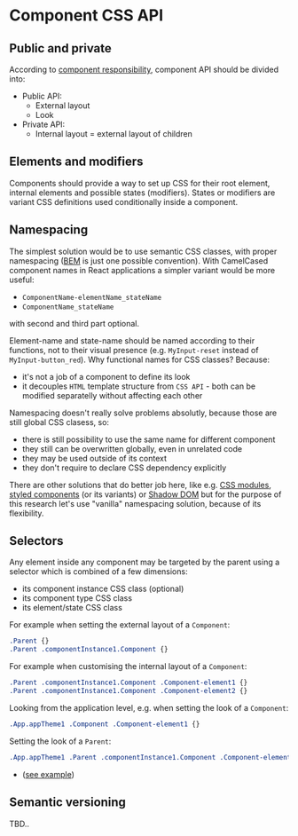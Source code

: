 # Component CSS API

## Public and private

According to [component responsibility](CSS-RESPONSIBILITY.md), component API should be divided into:

* Public API:
    * External layout
    * Look
* Private API:
    * Internal layout = external layout of children

## Elements and modifiers

Components should provide a way to set up CSS for their root element, internal elements and possible states (modifiers). States or modifiers are variant CSS definitions used conditionally inside a component.

## Namespacing

The simplest solution would be to use semantic CSS classes, with proper namespacing ([BEM](https://en.bem.info/methodology/quick-start/) is just one possible convention). With CamelCased component names in React applications a simpler variant would be more useful:
* `ComponentName-elementName_stateName`
* `ComponentName_stateName`

with second and third part optional.

Element-name and state-name should be named according to their functions, not to their visual presence (e.g. `MyInput-reset` instead of `MyInput-button_red`). Why functional names for CSS classes? Because:
* it's not a job of a component to define its look
* it decouples `HTML` template structure from `CSS API` - both can be modified separatelly without affecting each other

Namespacing doesn't really solve problems absolutly, because those are still global CSS clasess, so:
- there is still possibility to use the same name for different component
- they still can be overwritten globally, even in unrelated code
- they may be used outside of its context
- they don't require to declare CSS dependency explicitly

There are other solutions that do better job here, like e.g. [CSS modules](https://github.com/css-modules/css-modules), [styled components](https://github.com/styled-components/styled-components) (or its variants) or [Shadow DOM](https://developer.mozilla.org/en-US/docs/Web/Web_Components/Shadow_DOM) but for the purpose of this research let's use "vanilla" namespacing solution, because of its flexibility.

## Selectors

Any element inside any component may be targeted by the parent using a selector which is combined of a few dimensions:
* its component instance CSS class (optional)
* its component type CSS class
* its element/state CSS class

For example when setting the external layout of a `Component`:
```css
.Parent {}
.Parent .componentInstance1.Component {}
```

For example when customising the internal layout of a `Component`:
```css
.Parent .componentInstance1.Component .Component-element1 {}
.Parent .componentInstance1.Component .Component-element2 {}
```

Looking from the application level, e.g. when setting the look of a `Component`:
```css
.App.appTheme1 .Component .Component-element1 {}
```

Setting the look of a `Parent`:
```css
.App.appTheme1 .Parent .componentInstance1.Component .Component-element1_state1 {}
```

* ([see example](CSS-RESPONSIBILITY.md#components-are-not-responsible-for-their-look))


## Semantic versioning

TBD..

